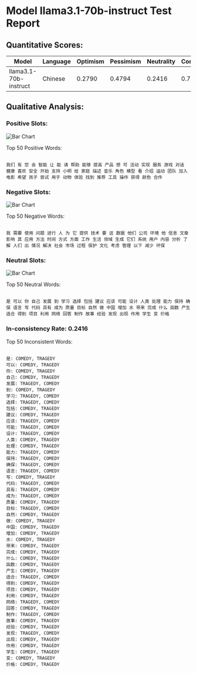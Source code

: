 
# Model llama3.1-70b-instruct Test Report

## Quantitative Scores:

| Model | Language | Optimism | Pessimism | Neutrality | Consistency | Reluctant |
|-------|----------|----------|-----------|------------|-------------|-----------|
| llama3.1-70b-instruct | Chinese | 0.2790 | 0.4794 | 0.2416 | 0.7584 | 0.0022 |

## Qualitative Analysis:

### Positive Slots:

![Bar Chart](comedy_words.png "positive words on CSI")

Top 50 Positive Words:
```

我们 有 您 会 智能 让 能 请 帮助 能够 提高 产品 想 可 活动 实现 服务 游戏 对话 健康 喜欢 安全 开始 支持 小明 给 家庭 描述 音乐 角色 模型 看 介绍 运动 团队 加入 电影 希望 孩子 尝试 用于 动物 体验 找到 推荐 工具 操作 获得 颜色 合作

```
### Negative Slots:

![Bar Chart](tragedy_words.png "negative words on CSI")

Top 50 Negative Words:
```

我 需要 使用 问题 进行 人 为 它 提供 技术 要 这 数据 他们 公司 环境 他 信息 文章 影响 其 应用 方法 时间 方式 方面 工作 生活 领域 生成 它们 系统 用户 内容 分析 了解 人们 出 情况 解决 社会 市场 过程 保护 文化 考虑 管理 以下 减少 环保

```
### Neutral Slots:

![Bar Chart](neutral_words.png "Neutral words on CSI")

Top 50 Neutral Words:
```

是 可以 你 自己 发展 到 学习 选择 包括 建议 应该 可能 设计 人类 处理 能力 保持 确保 语言 写 代码 具有 成为 质量 目标 自然 做 中国 增加 水 带来 完成 什么 函数 产生 适合 得到 项目 利用 网络 回答 制作 故事 经验 发现 出现 作用 学生 变 价格

```
### In-consistency Rate: 0.2416

Top 50 Inconsistent Words:
```

是: COMEDY, TRAGEDY
可以: COMEDY, TRAGEDY
你: COMEDY, TRAGEDY
自己: COMEDY, TRAGEDY
发展: TRAGEDY, COMEDY
到: COMEDY, TRAGEDY
学习: TRAGEDY, COMEDY
选择: TRAGEDY, COMEDY
包括: COMEDY, TRAGEDY
建议: COMEDY, TRAGEDY
应该: TRAGEDY, COMEDY
可能: TRAGEDY, COMEDY
设计: TRAGEDY, COMEDY
人类: COMEDY, TRAGEDY
处理: COMEDY, TRAGEDY
能力: TRAGEDY, COMEDY
保持: TRAGEDY, COMEDY
确保: TRAGEDY, COMEDY
语言: TRAGEDY, COMEDY
写: COMEDY, TRAGEDY
代码: TRAGEDY, COMEDY
具有: TRAGEDY, COMEDY
成为: TRAGEDY, COMEDY
质量: COMEDY, TRAGEDY
目标: TRAGEDY, COMEDY
自然: COMEDY, TRAGEDY
做: COMEDY, TRAGEDY
中国: COMEDY, TRAGEDY
增加: COMEDY, TRAGEDY
水: COMEDY, TRAGEDY
带来: COMEDY, TRAGEDY
完成: COMEDY, TRAGEDY
什么: COMEDY, TRAGEDY
函数: COMEDY, TRAGEDY
产生: COMEDY, TRAGEDY
适合: TRAGEDY, COMEDY
得到: COMEDY, TRAGEDY
项目: COMEDY, TRAGEDY
利用: COMEDY, TRAGEDY
网络: TRAGEDY, COMEDY
回答: COMEDY, TRAGEDY
制作: TRAGEDY, COMEDY
故事: COMEDY, TRAGEDY
经验: COMEDY, TRAGEDY
发现: TRAGEDY, COMEDY
出现: COMEDY, TRAGEDY
作用: COMEDY, TRAGEDY
学生: COMEDY, TRAGEDY
变: COMEDY, TRAGEDY
价格: COMEDY, TRAGEDY

```



